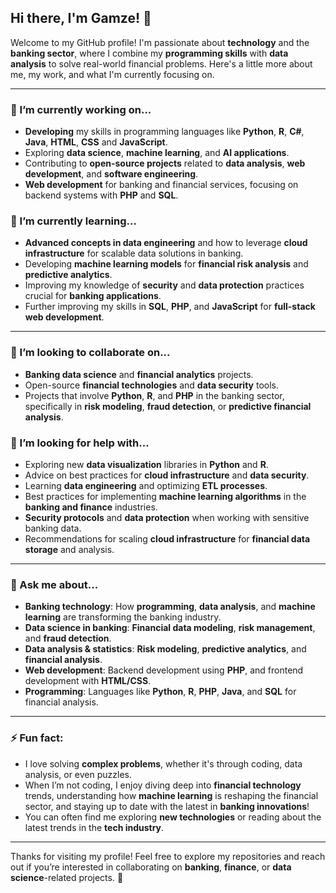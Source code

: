 ## Hi there, I'm Gamze! 👋

Welcome to my GitHub profile! I'm passionate about **technology** and the **banking sector**, where I combine my **programming skills** with **data analysis** to solve real-world financial problems. Here's a little more about me, my work, and what I'm currently focusing on.

---

### 🔭 I’m currently working on...
- **Developing** my skills in programming languages like **Python**, **R**, **C#**, **Java**, **HTML**,  **CSS** and **JavaScript**.
- Exploring **data science**, **machine learning**, and **AI applications**.
- Contributing to **open-source projects** related to **data analysis**, **web development**, and **software engineering**.
- **Web development** for banking and financial services, focusing on backend systems with **PHP** and **SQL**.

### 🌱 I’m currently learning...
- **Advanced concepts in data engineering** and how to leverage **cloud infrastructure** for scalable data solutions in banking.
- Developing **machine learning models** for **financial risk analysis** and **predictive analytics**.
- Improving my knowledge of **security** and **data protection** practices crucial for **banking applications**.
- Further improving my skills in **SQL**, **PHP**, and **JavaScript** for **full-stack web development**.

---

### 👯 I’m looking to collaborate on...
- **Banking data science** and **financial analytics** projects.
- Open-source **financial technologies** and **data security** tools.
- Projects that involve **Python**, **R**, and **PHP** in the banking sector, specifically in **risk modeling**, **fraud detection**, or **predictive financial analysis**.

### 🤔 I’m looking for help with...
- Exploring new **data visualization** libraries in **Python** and **R**.
- Advice on best practices for **cloud infrastructure** and **data security**.
- Learning **data engineering** and optimizing **ETL processes**.
- Best practices for implementing **machine learning algorithms** in the **banking and finance** industries.
- **Security protocols** and **data protection** when working with sensitive banking data.
- Recommendations for scaling **cloud infrastructure** for **financial data storage** and analysis.

---

### 💬 Ask me about...
- **Banking technology**: How **programming**, **data analysis**, and **machine learning** are transforming the banking industry.
- **Data science in banking**: **Financial data modeling**, **risk management**, and **fraud detection**.
- **Data analysis & statistics**: **Risk modeling**, **predictive analytics**, and **financial analysis**.
- **Web development**: Backend development using **PHP**, and frontend development with **HTML/CSS**.
- **Programming**: Languages like **Python**, **R**, **PHP**, **Java**, and **SQL** for financial analysis.

---

### ⚡ Fun fact:
- I love solving **complex problems**, whether it's through coding, data analysis, or even puzzles.
- When I’m not coding, I enjoy diving deep into **financial technology** trends, understanding how **machine learning** is reshaping the financial sector, and staying up to date with the latest in **banking innovations**!
- You can often find me exploring **new technologies** or reading about the latest trends in the **tech industry**.

---

Thanks for visiting my profile! Feel free to explore my repositories and reach out if you’re interested in collaborating on **banking**, **finance**, or **data science**-related projects. 🚀
